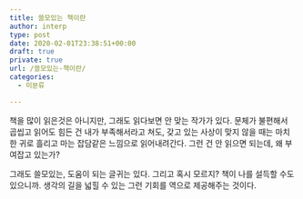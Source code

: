 ```yaml
---
title: 쓸모있는 책이란
author: interp
type: post
date: 2020-02-01T23:38:51+00:00
draft: true
private: true
url: /쓸모있는-책이란/
categories:
  - 미분류

---
```

책을 많이 읽은것은 아니지만, 그래도 읽다보면 안 맞는 작가가 있다. 문체가 불편해서 곱씹고 읽어도 힘든 건 내가 부족해서라고 쳐도, 갖고 있는 사상이 맞지 않을 때는 마치 한 귀로 흘리고 마는 잡담같은 느낌으로 읽어내려간다. 그런 건 안 읽으면 되는데, 왜 부여잡고 있는가?

그래도 쓸모있는, 도움이 되는 글귀는 있다. 그리고 혹시 모르지? 책이 나를 설득할 수도 있으니까. 생각의 길을 넓힐 수 있는 그런 기회를 역으로 제공해주는 것이다.
